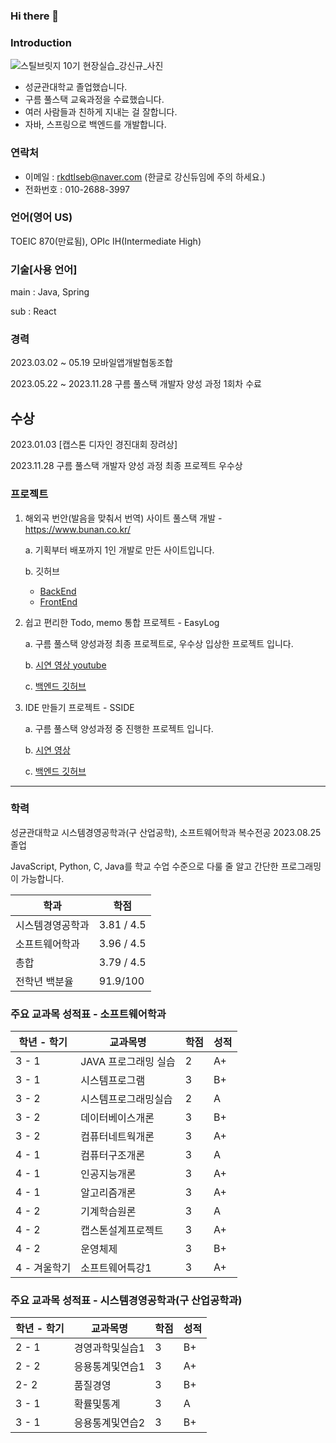 ### Hi there 👋

### Introduction
![스틸브릿지 10기 현장실습_강신규_사진](https://github.com/KangShinGyu98/KangShinGyu98/assets/103213494/cdb88057-86ab-4ed4-8c51-f2d58e2f3180)

- 성균관대학교 졸업했습니다.
- 구름 풀스택 교육과정을 수료했습니다.
- 여러 사람들과 친하게 지내는 걸 잘합니다.
- 자바, 스프링으로 백엔드를 개발합니다.
  
### 연락처

- 이메일 : rkdtlseb@naver.com (한글로 강신듀임에 주의 하세요.)
- 전화번호 : 010-2688-3997

### 언어(영어 US)

TOEIC 870(만료됨), OPIc IH(Intermediate High)

### 기술[사용 언어]
 main : Java, Spring
 
 sub : React
 
### 경력
2023.03.02 ~ 05.19 모바일앱개발협동조합 

2023.05.22 ~ 2023.11.28 구름 풀스택 개발자 양성 과정 1회차 수료

## 수상
2023.01.03 [캡스톤 디자인 경진대회 장려상]

2023.11.28 구름 풀스택 개발자 양성 과정 최종 프로젝트 우수상

### 프로젝트 

1. 해외곡 번안(발음을 맞춰서 번역) 사이트 풀스택 개발 - https://www.bunan.co.kr/
   
   a. 기획부터 배포까지 1인 개발로 만든 사이트입니다.
   
   b. 깃허브
   - [BackEnd](https://github.com/KangShinGyu98/myBunanBE) 
   - [FrontEnd](https://github.com/KangShinGyu98/myBunanFE) 
   
2. 쉽고 편리한 Todo, memo 통합 프로젝트 - EasyLog
   
   a. 구름 풀스택 양성과정 최종 프로젝트로, 우수상 입상한 프로젝트 입니다.
   
   b. [시연 영상 youtube](https://youtu.be/NIDKg0yNWJs?si=esyT39wzfpUsmYXV) 
   
   c. [백엔드 깃허브](https://github.com/KangShinGyu98/theUltimateTodoApplicationBE) 
   
3. IDE 만들기 프로젝트 - SSIDE
   
   a. 구름 풀스택 양성과정 중 진행한 프로젝트 입니다.
   
   b. [시연 영상](https://www.youtube.com/watch?v=BwM9A1-nh94) 
   
   c. [백엔드 깃허브](https://github.com/Goormkdt-WebIDE/project6sIDE-BE) 

---

### 학력

성균관대학교 시스템경영공학과(구 산업공학), 소프트웨어학과 복수전공 2023.08.25 졸업

JavaScript, Python, C, Java를 학교 수업 수준으로 다룰 줄 알고 간단한 프로그래밍이 가능합니다. 

| 학과 | 학점 |
| --- | --- |
| 시스템경영공학과 | 3.81 / 4.5 |
| 소프트웨어학과 | 3.96 / 4.5 |
| 총합 | 3.79 / 4.5 |
| 전학년 백분율 | 91.9/100 |

### 주요 교과목 성적표 - 소프트웨어학과

| 학년 - 학기 | 교과목명 | 학점 | 성적 |
| --- | --- | --- | --- |
| 3 - 1 | JAVA 프로그래밍 실습 | 2 | A+ |
| 3 - 1 | 시스템프로그램 | 3  | B+ |
| 3 - 2 | 시스템프로그래밍실습 | 2 | A |
| 3 - 2 | 데이터베이스개론 | 3 | B+ |
| 3 - 2 | 컴퓨터네트웍개론 | 3 | A+ |
| 4 - 1 | 컴퓨터구조개론 | 3 | A |
| 4 - 1 | 인공지능개론 | 3 | A+ |
| 4 - 1 | 알고리즘개론 | 3 | A+ |
| 4 - 2 | 기계학습원론 | 3 | A |
| 4 - 2 | 캡스톤설계프로젝트 | 3 | A+ |
| 4 - 2 | 운영체제 | 3 | B+ |
| 4 - 겨울학기 | 소프트웨어특강1 | 3 | A+ |

### 주요 교과목 성적표 - 시스템경영공학과(구 산업공학과)

| 학년 - 학기 | 교과목명 | 학점 | 성적 |
| --- | --- | --- | --- |
| 2 - 1 | 경영과학및실습1 | 3 | B+ |
| 2 - 2 | 응용통계및연습1 | 3 | A+ |
| 2- 2  | 품질경영 | 3 | B+ |
| 3 - 1 | 확률및통계 | 3 | A |
| 3 - 1 | 응용통계및연습2 | 3 | B+ |
